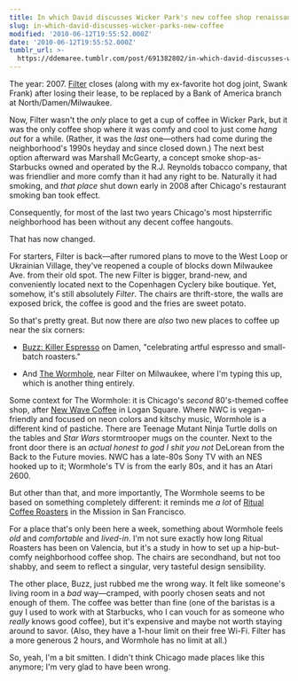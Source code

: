 ```yaml
---
title: In which David discusses Wicker Park's new coffee shop renaissance
slug: in-which-david-discusses-wicker-parks-new-coffee
modified: '2010-06-12T19:55:52.000Z'
date: '2010-06-12T19:55:52.000Z'
tumblr_url: >-
  https://ddemaree.tumblr.com/post/691382802/in-which-david-discusses-wicker-parks-new-coffee
---
```

The year: 2007. [Filter](http://chicago.metromix.com/restaurants/baked_goods/filter-bucktown-wicker-park/1140079/content) closes (along with my ex-favorite hot dog joint, Swank Frank) after losing their lease, to be replaced by a Bank of America branch at North/Damen/Milwaukee.

Now, Filter wasn't the _only_ place to get a cup of coffee in Wicker Park, but it was the only coffee shop where it was comfy and cool to just come _hang out_ for a while. (Rather, it was the _last_ one—others had come during the neighborhood's 1990s heyday and since closed down.) The next best option afterward was Marshall McGearty, a concept smoke shop-as-Starbucks owned and operated by the R.J. Reynolds tobacco company, that was friendlier and more comfy than it had any right to be. Naturally it had smoking, and _that place_ shut down early in 2008 after Chicago's restaurant smoking ban took effect.

Consequently, for most of the last two years Chicago's most hipsterrific neighborhood has been without any decent coffee hangouts.

That has now changed.

For starters, Filter is back—after rumored plans to move to the West Loop or Ukrainian Village, they've reopened a couple of blocks down Milwaukee Ave. from their old spot. The new Filter is bigger, brand-new, and conveniently located next to the Copenhagen Cyclery bike boutique. Yet, somehow, it's still absolutely _Filter_. The chairs are thrift-store, the walls are exposed brick, the coffee is good and the fries are sweet potato.

So that's pretty great. But now there are _also_ two new places to coffee up near the six corners:

*   [Buzz: Killer Espresso](http://chicago.metromix.com/restaurants/baked_goods/buzz-killer-espresso-bucktown-wicker-park/1687641/content) on Damen, "celebrating artful espresso and small-batch roasters."
    
*   And [The Wormhole](http://chicago.metromix.com/restaurants/baked_goods/the-wormhole-coffee-bucktown-wicker-park/1879039/content), near Filter on Milwaukee, where I'm typing this up, which is another thing entirely.
    

Some context for The Wormhole: it is Chicago's _second_ 80's-themed coffee shop, after [New Wave Coffee](http://chicago.metromix.com/restaurants/baked_goods/new-wave-coffee-logan-square/1017174/content) in Logan Square. Where NWC is vegan-friendly and focused on neon colors and kitschy music, Wormhole is a different kind of pastiche. There are Teenage Mutant Ninja Turtle dolls on the tables and _Star Wars_ stormtrooper mugs on the counter. Next to the front door there is an _actual honest to god I shit you not_ DeLorean from the Back to the Future movies. NWC has a late-80s Sony TV with an NES hooked up to it; Wormhole's TV is from the early 80s, and it has an Atari 2600.

But other than that, and more importantly, The Wormhole seems to be based on something completely different: it reminds me _a lot_ of [Ritual Coffee Roasters](http://www.yelp.com/biz/ritual-coffee-roasters-san-francisco) in the Mission in San Francisco.

For a place that's only been here a week, something about Wormhole feels _old_ and _comfortable_ and _lived-in_. I'm not sure exactly how long Ritual Roasters has been on Valencia, but it's a study in how to set up a hip-but-comfy neighborhood coffee shop. The chairs are secondhand, but not too shabby, and seem to reflect a singular, very tasteful design sensibility.

The other place, Buzz, just rubbed me the wrong way. It felt like someone's living room in a _bad_ way—cramped, with poorly chosen seats and not enough of them. The coffee was better than fine (one of the baristas is a guy I used to work with at Starbucks, who I can vouch for as someone who _really_ knows good coffee), but it's expensive and maybe not worth staying around to savor. (Also, they have a 1-hour limit on their free Wi-Fi. Filter has a more generous 2 hours, and Wormhole has no limit at all.)

So, yeah, I'm a bit smitten. I didn't think Chicago made places like this anymore; I'm very glad to have been wrong.
